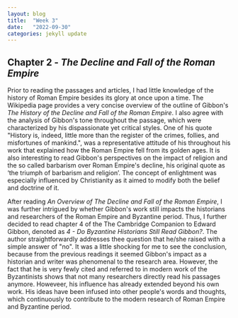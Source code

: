 ```yaml
---
layout: blog
title:  "Week 3"
date:   "2022-09-30"
categories: jekyll update
---
```


## Chapter 2 - *The Decline and Fall of the Roman Empire* ##

Prior to reading the passages and articles, I had little knowledge of the history of Roman Empire besides its glory at once upon a time. The Wikipedia page provides a very concise overview of the outline of Gibbon's _The History of the Decline and Fall of the Roman Empire_. I also agree with the analysis of Gibbon's tone throughout the passage, which were characterized by his dispassionate yet critical styles. One of his quote "History is, indeed, little more than the register of the crimes, follies, and misfortunes of mankind.", was a representative attitude of his throughout his work that explained how the Roman Empire fell from its golden ages. It is also interesting to read Gibbon's perspectives on the impact of religion and the so called barbarism over Roman Empire's decline, his original quote as ‘the triumph of barbarism and religion’. The concept of enlightment was especially influenced by Christianity as it aimed to modify both the belief and doctrine of it. 

After reading _An Overview of The Decline and Fall of the Roman Empire_, I was further intrigued by whether Gibbon's work still impacts the historians and researchers of the Roman Empire and Byzantine period. Thus, I further decided to read chapter 4 of the The Cambridge Companion to Edward Gibbon, denoted as _4 - Do Byzantine Historians Still Read Gibbon?_. The author straightforwardly addresses thee question that he/she raised with a simple answer of "no". It was a little shocking for me to see the conclusion, because from the previous readings it seemed Gibbon's impact as a historian and writer was phenomenal to the research area. However, the fact that he is very fewly cited and referred to in modern work of the Byzantinists shows that not many researchers directly read his passages anymore. Howeveer, his influence has already extended beyond his own work. His ideas have been infused into other people's words and thoughts, which continuously to contribute to the modern research of Roman Empire and Byzantine period.  

